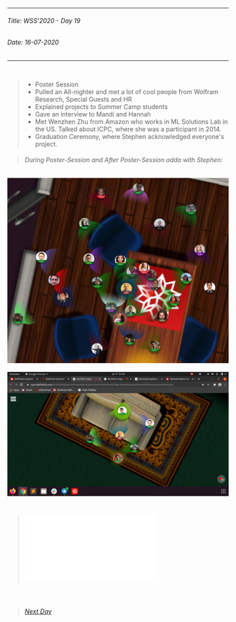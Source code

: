 ----------
###### Title: WSS'2020 - Day 19
###### Date: 16-07-2020
----------
&nbsp;



> - Poster Session 
> - Pulled an All-nighter and met a lot of cool people from Wolfram Research, Special Guests and HR
> - Explained projects to Summer Camp students
> - Gave an interview to Mandi and Hannah
> - Met Wenzhen Zhu from Amazon who works in ML Solutions Lab in the US. Talked about ICPC, where she was a participant in 2014.
> - Graduation Ceremony, where Stephen acknowledged everyone's project.

> ###### During Poster-Session and After Poster-Session adda with Stephen:

![After Poster-Session adda with Stephen](photo_2020-07-17_04-34-09.jpg)
&nbsp;
![After Poster-Session adda with Stephen](Screenshot_from_2020-07-17_01-56-33.png)



> # ![WSS'2020 Certificate](SwastikB.pdf)





&nbsp;
> ###### [Next Day](Day18.md)


